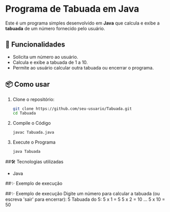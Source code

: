 # Programa de Tabuada em Java

Este é um programa simples desenvolvido em **Java** que calcula e exibe a **tabuada** de um número fornecido pelo usuário.

## 🚀 Funcionalidades
- Solicita um número ao usuário.
- Calcula e exibe a tabuada de 1 a 10.
- Permite ao usuário calcular outra tabuada ou encerrar o programa.

## 📦 Como usar

1. Clone o repositório:
   ```bash
   git clone https://github.com/seu-usuario/Tabuada.git
   cd Tabuada
2. Compile o Código
   ```bash
   javac Tabuada.java
3. Execute o Programa
   ```bash
   java Tabuada
   
##🛠️ Tecnologias utilizadas
- Java

##✨ Exemplo de execução

##✨ Exemplo de execução
   Digite um número para calcular a tabuada (ou escreva 'sair' para encerrar):
   5
   Tabuada do 5:
   5 x 1 = 5
   5 x 2 = 10
   ...
   5 x 10 = 50



    
